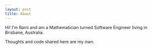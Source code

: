 ```yaml
---
layout: post
title: About
---
```


Hi! I'm Rami and am a Mathematician turned Software Engineer living in Brisbane, Australia. 

Thoughts and code shared here are my own.
